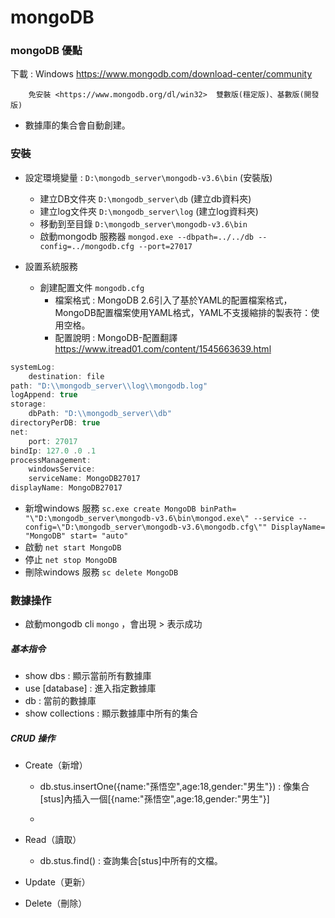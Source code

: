 # mongoDB 

### mongoDB 優點

下載 :  Windows <https://www.mongodb.com/download-center/community>

		免安裝 <https://www.mongodb.org/dl/win32>	雙數版(穩定版)、基數版(開發版)

 * 數據庫的集合會自動創建。

### 安裝 

* 設定環境變量 : `D:\mongodb_server\mongodb-v3.6\bin` (安裝版)

  + 建立DB文件夾 `D:\mongodb_server\db` (建立db資料夾) 
  + 建立log文件夾 `D:\mongodb_server\log` (建立log資料夾) 
  + 移動到至目錄 `D:\mongodb_server\mongodb-v3.6\bin` 
  + 啟動mongodb 服務器 `mongod.exe --dbpath=../../db --config=../mongodb.cfg --port=27017` 

  

* 設置系統服務

  + 創建配置文件 `mongodb.cfg` 
    - 檔案格式 : MongoDB 2.6引入了基於YAML的配置檔案格式，MongoDB配置檔案使用YAML格式，YAML不支援縮排的製表符：使用空格。
    - 配置說明 : MongoDB-配置翻譯 <https://www.itread01.com/content/1545663639.html>

``` js
systemLog:
    destination: file
path: "D:\\mongodb_server\\log\\mongodb.log"
logAppend: true
storage:
    dbPath: "D:\\mongodb_server\\db"
directoryPerDB: true
net:
    port: 27017
bindIp: 127.0 .0 .1
processManagement:
    windowsService:
    serviceName: MongoDB27017
displayName: MongoDB27017
```

  + 新增windows 服務 `sc.exe create MongoDB binPath= "\"D:\mongodb_server\mongodb-v3.6\bin\mongod.exe\" --service --config=\"D:\mongodb_server\mongodb-v3.6\mongodb.cfg\"" DisplayName= "MongoDB" start= "auto"` 
  + 啟動 `net start MongoDB` 
  + 停止 `net stop MongoDB` 
  + 刪除windows 服務 `sc delete MongoDB` 

### 數據操作

  + 啟動mongodb cli `mongo` ，會出現 > 表示成功

##### 基本指令 

 - show dbs : 顯示當前所有數據庫
 - use [database] : 進入指定數據庫
 - db : 當前的數據庫
 - show collections : 顯示數據庫中所有的集合

##### CRUD 操作

 * Create（新增）

    - db.stus.insertOne({name:"孫悟空",age:18,gender:"男生"}) : 像集合[stus]內插入一個[{name:"孫悟空",age:18,gender:"男生"}]

    - 

 * Read（讀取）

    - db.stus.find() : 查詢集合[stus]中所有的文檔。

 
 * Update（更新） 
 * Delete（刪除）

